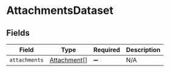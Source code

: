 # AttachmentsDataset


## Fields

| Field                                             | Type                                              | Required                                          | Description                                       |
| ------------------------------------------------- | ------------------------------------------------- | ------------------------------------------------- | ------------------------------------------------- |
| `attachments`                                     | [Attachment](../../models/shared/attachment.md)[] | :heavy_minus_sign:                                | N/A                                               |